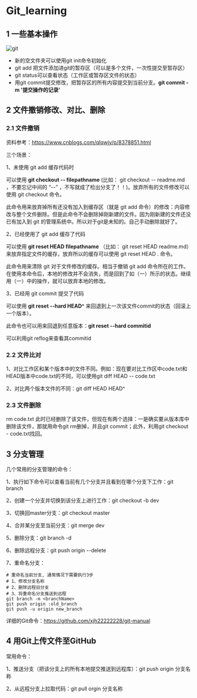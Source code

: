 # Git_learning

## 1 一些基本操作

![git](G:\photos\blog\git.png)

- 新的空文件夹可以使用git init命令初始化
- git add 把文件添加进git的暂存区（可以是多个文件，一次性提交至暂存区）
- git status可以查看状态（工作区或暂存区文件的状态）
- 用git commit提交修改，把暂存区的所有内容提交到当前分支。**git commit -m '提交操作的记录'**



## 2 文件撤销修改、对比、删除

### 2.1 文件撤销

资料参考：https://www.cnblogs.com/qlqwjy/p/8378851.html

三个场景：

1、未使用 git add 缓存代码时

可以使用 **git checkout -- filepathname** (比如： git checkout -- readme.md ，不要忘记中间的 “--” ，不写就成了检出分支了！！)。放弃所有的文件修改可以使用 git checkout 命令。

此命令用来放弃掉所有还没有加入到缓存区（就是 git add 命令）的修改：内容修改与整个文件删除。但是此命令不会删除掉刚新建的文件。因为刚新建的文件还没已有加入到 git 的管理系统中。所以对于git是未知的。自己手动删除就好了。

2、已经使用了 git add 缓存了代码

可以使用 **git reset HEAD filepathname** （比如： git reset HEAD readme.md）来放弃指定文件的缓存，放弃所以的缓存可以使用 git reset HEAD . 命令。

此命令用来清除 git 对于文件修改的缓存。相当于撤销 git add 命令所在的工作。在使用本命令后，本地的修改并不会消失，而是回到了如（一）所示的状态。继续用（一）中的操作，就可以放弃本地的修改。

3、已经用 git commit 提交了代码

可以使用 **git reset --hard HEAD^** 来回退到上一次该文件commit的状态（回滚上一个版本）。

此命令也可以用来回退到任意版本：**git reset --hard commitid**

可以利用git reflog来查看其commitid



### 2.2 文件比对

1、对比工作区和某个版本中的文件不同。例如：现在要对比工作区中code.txt和HEAD版本中code.txt的不同，可以使用git diff HEAD -- code.txt

2、对比两个版本文件的不同：git diff HEAD HEAD^



### 2.3 文件删除

rm code.txt 此时已经删除了该文件，但现在有两个选择：一是确实要从版本库中删除该文件，那就用命令git rm删掉，并且git commit；此外，利用git checkout - code.txt找回。



## 3 分支管理



几个常用的分支管理的命令：

1、执行如下命令可以查看当前有几个分支并且看到在哪个分支下工作：git branch

2、创建一个分支并切换到该分支上进行工作：git checkout -b dev

3、切换回master分支：git checkout master

4、合并某分支至当前分支：git merge dev

5、删除分支：git branch -d <branchName>

6、删除远程分支：git push origin --delete <branch-name>

7、重命名分支：

```
# 重命名当前分支, 通常情况下需要执行3步
# 1、修改分支名称
# 2、删除远程旧分支
# 3、将重命名分支推送到远程
git branch -m <branchName>
git push origin :old_branch
git push -u origin new_branch
```

详细的Git命令：https://github.com/xjh22222228/git-manual



## 4 用Git上传文件至GitHub

常用命令：

1、推送分支（把该分支上的所有本地提交推送到远程库）：git push origin 分支名称

2、从远程分支上拉取代码：git pull orgin 分支名称







